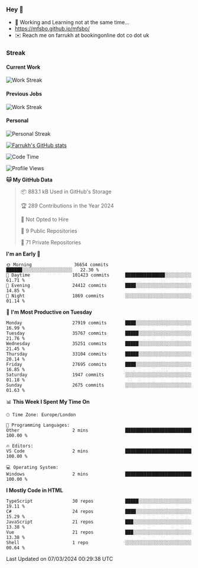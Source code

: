 ### Hey 👋

- 🏃 Working and Learning not at the same time...
- https://mfsbo.github.io/mfsbo/
- ✉️ Reach me on farrukh at bookingonline dot co dot uk

### Streak
#### Current Work
![Work Streak](https://streak-stats.demolab.com/?user=mfsbo)
#### Previous Jobs
![Work Streak](https://streak-stats.demolab.com/?user=farrukhcw)
#### Personal
![Personal Streak](https://streak-stats.demolab.com/?user=farrukhsubhani)

[![Farrukh's GitHub stats](https://github-readme-stats.vercel.app/api?username=mfsbo&hide=stars&count_private=true)](https://github.com/mfsbo/)

<!--START_SECTION:waka-->
![Code Time](http://img.shields.io/badge/Code%20Time-577%20hrs%2058%20mins-blue)

![Profile Views](http://img.shields.io/badge/Profile%20Views-0-blue)

**🐱 My GitHub Data** 

> 📦 883.1 kB Used in GitHub's Storage 
 > 
> 🏆 289 Contributions in the Year 2024
 > 
> 🚫 Not Opted to Hire
 > 
> 📜 9 Public Repositories 
 > 
> 🔑 71 Private Repositories 
 > 
**I'm an Early 🐤** 

```text
🌞 Morning                36654 commits       ██████░░░░░░░░░░░░░░░░░░░   22.30 % 
🌆 Daytime                101423 commits      ███████████████░░░░░░░░░░   61.71 % 
🌃 Evening                24412 commits       ████░░░░░░░░░░░░░░░░░░░░░   14.85 % 
🌙 Night                  1869 commits        ░░░░░░░░░░░░░░░░░░░░░░░░░   01.14 % 
```
📅 **I'm Most Productive on Tuesday** 

```text
Monday                   27919 commits       ████░░░░░░░░░░░░░░░░░░░░░   16.99 % 
Tuesday                  35767 commits       █████░░░░░░░░░░░░░░░░░░░░   21.76 % 
Wednesday                35251 commits       █████░░░░░░░░░░░░░░░░░░░░   21.45 % 
Thursday                 33104 commits       █████░░░░░░░░░░░░░░░░░░░░   20.14 % 
Friday                   27695 commits       ████░░░░░░░░░░░░░░░░░░░░░   16.85 % 
Saturday                 1947 commits        ░░░░░░░░░░░░░░░░░░░░░░░░░   01.18 % 
Sunday                   2675 commits        ░░░░░░░░░░░░░░░░░░░░░░░░░   01.63 % 
```


📊 **This Week I Spent My Time On** 

```text
🕑︎ Time Zone: Europe/London

💬 Programming Languages: 
Other                    2 mins              █████████████████████████   100.00 % 

🔥 Editors: 
VS Code                  2 mins              █████████████████████████   100.00 % 

💻 Operating System: 
Windows                  2 mins              █████████████████████████   100.00 % 
```

**I Mostly Code in HTML** 

```text
TypeScript               30 repos            █████░░░░░░░░░░░░░░░░░░░░   19.11 % 
C#                       24 repos            ████░░░░░░░░░░░░░░░░░░░░░   15.29 % 
JavaScript               21 repos            ███░░░░░░░░░░░░░░░░░░░░░░   13.38 % 
Vue                      21 repos            ███░░░░░░░░░░░░░░░░░░░░░░   13.38 % 
Shell                    1 repo              ░░░░░░░░░░░░░░░░░░░░░░░░░   00.64 % 
```




 Last Updated on 07/03/2024 00:29:38 UTC
<!--END_SECTION:waka-->
<!--
**mfsbo/mfsbo** is a ✨ _special_ ✨ repository because its `README.md` (this file) appears on your GitHub profile.

Here are some ideas to get you started:

- 🔭 I’m currently working on ...
- 🌱 I’m currently learning ...
- 👯 I’m looking to collaborate on ...
- 🤔 I’m looking for help with ...
- 💬 Ask me about ...
- 📫 How to reach me: ...
- 😄 Pronouns: ...
- ⚡ Fun fact: ...
-->

